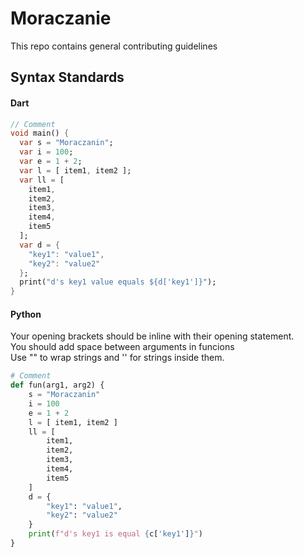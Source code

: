 # Moraczanie

This repo contains general contributing guidelines

## Syntax Standards

#### Dart

```dart
// Comment
void main() {
  var s = "Moraczanin";
  var i = 100;
  var e = 1 + 2;
  var l = [ item1, item2 ];
  var ll = [
    item1,
    item2,
    item3,
    item4,
    item5
  ];
  var d = {
    "key1": "value1",
    "key2": "value2"
  };
  print("d's key1 value equals ${d['key1']}");
}
```

#### Python
Your opening brackets should be inline with their opening statement.</br>
You should add space between arguments in funcions</br>
Use "" to wrap strings and '' for strings inside them.</br>

```python
# Comment
def fun(arg1, arg2) {
    s = "Moraczanin"
    i = 100
    e = 1 + 2
    l = [ item1, item2 ]
    ll = [
        item1,
        item2,
        item3,
        item4,
        item5
    ]
    d = {
        "key1": "value1",
        "key2": "value2"
    }
    print(f"d's key1 is equal {c['key1']}")
}
```